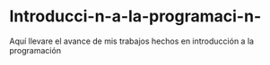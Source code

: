 # Introducci-n-a-la-programaci-n-
Aquí llevare el avance de mis trabajos hechos en introducción a la programación 
